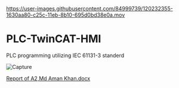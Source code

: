 

https://user-images.githubusercontent.com/84999739/120232355-1630aa80-c25c-11eb-8b10-695d0bd38e0a.mov







# PLC-TwinCAT-HMI
PLC programming utilizing IEC 61131-3 standerd


![Capture](https://user-images.githubusercontent.com/84999739/120230727-a240d300-c258-11eb-91d4-b4277eed66ab.JPG)


[Report of A2,Md Aman Khan.docx](https://github.com/amantampere2019/PLC-TwinCAT-HMI/files/6571821/Report.of.A2.Md.Aman.Khan.docx)




